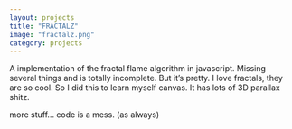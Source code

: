```yaml
---
layout: projects
title: "FRACTALZ"
image: "fractalz.png"
category: projects
---
```


A implementation of the fractal flame algorithm in javascript.
Missing several things and is totally incomplete. But it’s pretty.
I love fractals, they are so cool. So I did this to learn myself canvas.
It has lots of 3D parallax shitz.

more stuff...
code is a mess. (as always)
